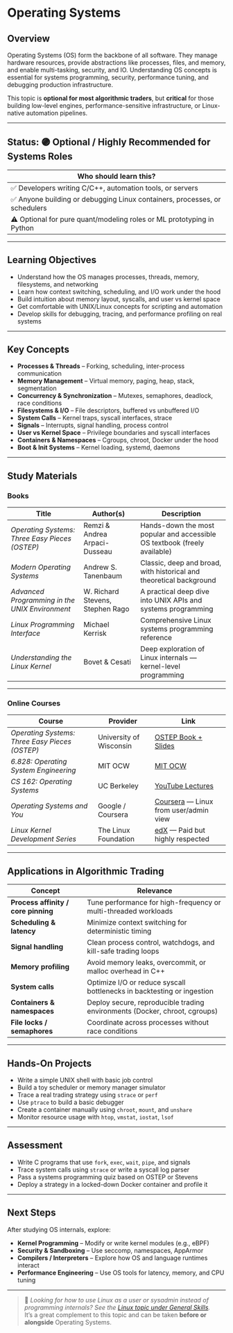 # Operating Systems

## Overview

Operating Systems (OS) form the backbone of all software. They manage hardware resources, provide abstractions like processes, files, and memory, and enable multi-tasking, security, and IO. Understanding OS concepts is essential for systems programming, security, performance tuning, and debugging production infrastructure.

This topic is **optional for most algorithmic traders**, but **critical** for those building low-level engines, performance-sensitive infrastructure, or Linux-native automation pipelines.

---

## Status: 🟣 Optional / Highly Recommended for Systems Roles

| Who should learn this? |
|-------------------------|
| ✅ Developers writing C/C++, automation tools, or servers |
| ✅ Anyone building or debugging Linux containers, processes, or schedulers |
| ⚠️ Optional for pure quant/modeling roles or ML prototyping in Python |

---

## Learning Objectives

- Understand how the OS manages processes, threads, memory, filesystems, and networking
- Learn how context switching, scheduling, and I/O work under the hood
- Build intuition about memory layout, syscalls, and user vs kernel space
- Get comfortable with UNIX/Linux concepts for scripting and automation
- Develop skills for debugging, tracing, and performance profiling on real systems

---

## Key Concepts

- **Processes & Threads** – Forking, scheduling, inter-process communication
- **Memory Management** – Virtual memory, paging, heap, stack, segmentation
- **Concurrency & Synchronization** – Mutexes, semaphores, deadlock, race conditions
- **Filesystems & I/O** – File descriptors, buffered vs unbuffered I/O
- **System Calls** – Kernel traps, syscall interfaces, strace
- **Signals** – Interrupts, signal handling, process control
- **User vs Kernel Space** – Privilege boundaries and syscall interfaces
- **Containers & Namespaces** – Cgroups, chroot, Docker under the hood
- **Boot & Init Systems** – Kernel loading, systemd, daemons

---

## Study Materials

### Books

| Title | Author(s) | Description |
|-------|-----------|-------------|
| *Operating Systems: Three Easy Pieces (OSTEP)* | Remzi & Andrea Arpaci-Dusseau | Hands-down the most popular and accessible OS textbook (freely available) |
| *Modern Operating Systems* | Andrew S. Tanenbaum | Classic, deep and broad, with historical and theoretical background |
| *Advanced Programming in the UNIX Environment* | W. Richard Stevens, Stephen Rago | A practical deep dive into UNIX APIs and systems programming |
| *Linux Programming Interface* | Michael Kerrisk | Comprehensive Linux systems programming reference |
| *Understanding the Linux Kernel* | Bovet & Cesati | Deep exploration of Linux internals — kernel-level programming |

---

### Online Courses

| Course | Provider | Link |
|--------|----------|------|
| *Operating Systems: Three Easy Pieces (OSTEP)* | University of Wisconsin | [OSTEP Book + Slides](https://pages.cs.wisc.edu/~remzi/OSTEP/) |
| *6.828: Operating System Engineering* | MIT OCW | [MIT OCW](https://ocw.mit.edu/courses/6-828-operating-system-engineering-fall-2012/) |
| *CS 162: Operating Systems* | UC Berkeley | [YouTube Lectures](https://inst.eecs.berkeley.edu/~cs162/fa21/) |
| *Operating Systems and You* | Google / Coursera | [Coursera](https://www.coursera.org/learn/os-power-user) — Linux from user/admin view |
| *Linux Kernel Development Series* | The Linux Foundation | [edX](https://training.linuxfoundation.org/) — Paid but highly respected |

---

## Applications in Algorithmic Trading

| Concept | Relevance |
|--------|-----------|
| **Process affinity / core pinning** | Tune performance for high-frequency or multi-threaded workloads |
| **Scheduling & latency** | Minimize context switching for deterministic timing |
| **Signal handling** | Clean process control, watchdogs, and kill-safe trading loops |
| **Memory profiling** | Avoid memory leaks, overcommit, or malloc overhead in C++ |
| **System calls** | Optimize I/O or reduce syscall bottlenecks in backtesting or ingestion |
| **Containers & namespaces** | Deploy secure, reproducible trading environments (Docker, chroot, cgroups) |
| **File locks / semaphores** | Coordinate across processes without race conditions |

---

## Hands-On Projects

- Write a simple UNIX shell with basic job control
- Build a toy scheduler or memory manager simulator
- Trace a real trading strategy using `strace` or `perf`
- Use `ptrace` to build a basic debugger
- Create a container manually using `chroot`, `mount`, and `unshare`
- Monitor resource usage with `htop`, `vmstat`, `iostat`, `lsof`

---

## Assessment

- Write C programs that use `fork`, `exec`, `wait`, `pipe`, and signals
- Trace system calls using `strace` or write a syscall log parser
- Pass a systems programming quiz based on OSTEP or Stevens
- Deploy a strategy in a locked-down Docker container and profile it

---

## Next Steps

After studying OS internals, explore:

- **Kernel Programming** – Modify or write kernel modules (e.g., eBPF)
- **Security & Sandboxing** – Use seccomp, namespaces, AppArmor
- **Compilers / Interpreters** – Explore how OS and language runtimes interact
- **Performance Engineering** – Use OS tools for latency, memory, and CPU tuning

---

> 📘 _Looking for how to use Linux as a user or sysadmin instead of programming internals? See the [Linux topic under General Skills](../../general-skills/linux/)._  
> It’s a great complement to this topic and can be taken **before or alongside** Operating Systems.

